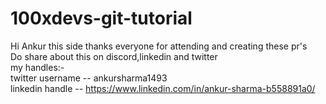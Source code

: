 # 100xdevs-git-tutorial
Hi Ankur this side thanks everyone for attending and creating these pr's <br/>
Do share about this on discord,linkedin and twitter <br/>
my handles:- <br/>
twitter username -- ankursharma1493 <br/>
linkedin handle  -- https://www.linkedin.com/in/ankur-sharma-b558891a0/

